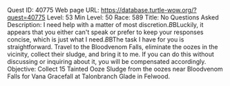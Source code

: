 Quest ID: 40775
Web page URL: https://database.turtle-wow.org/?quest=40775
Level: 53
Min Level: 50
Race: 589
Title: No Questions Asked
Description: I need help with a matter of most discretion.$B$BLuckily, it appears that you either can't speak or prefer to keep your responses concise, which is just what I need.$B$BThe task I have for you is straightforward. Travel to the Bloodvenom Falls, eliminate the oozes in the vicinity, collect their sludge, and bring it to me. If you can do this without discussing or inquiring about it, you will be compensated accordingly.
Objective: Collect 15 Tainted Ooze Sludge from the oozes near Bloodvenom Falls for Vana Gracefall at Talonbranch Glade in Felwood.
